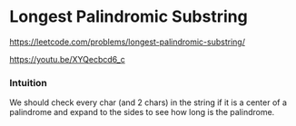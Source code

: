 # Longest Palindromic Substring

https://leetcode.com/problems/longest-palindromic-substring/

https://youtu.be/XYQecbcd6_c

### Intuition
We should check every char (and 2 chars) in the string if it is a center of a palindrome and expand to the sides to see how long is the palindrome.  
